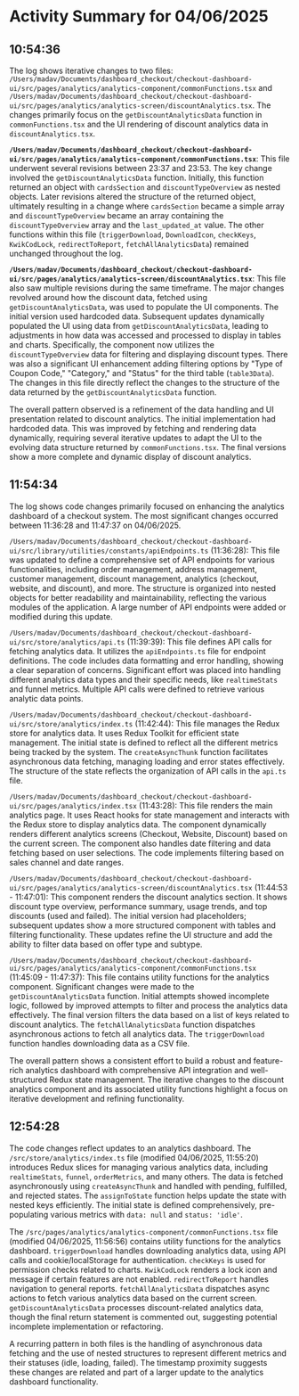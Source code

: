 # Activity Summary for 04/06/2025

## 10:54:36
The log shows iterative changes to two files: `/Users/madav/Documents/dashboard_checkout/checkout-dashboard-ui/src/pages/analytics/analytics-component/commonFunctions.tsx` and `/Users/madav/Documents/dashboard_checkout/checkout-dashboard-ui/src/pages/analytics/analytics-screen/discountAnalytics.tsx`.  The changes primarily focus on the `getDiscountAnalyticsData` function in `commonFunctions.tsx` and the UI rendering of discount analytics data in `discountAnalytics.tsx`.

**`/Users/madav/Documents/dashboard_checkout/checkout-dashboard-ui/src/pages/analytics/analytics-component/commonFunctions.tsx`**: This file underwent several revisions between 23:37 and 23:53.  The key change involved the `getDiscountAnalyticsData` function. Initially, this function returned an object with `cardsSection` and `discountTypeOverview` as nested objects.  Later revisions altered the structure of the returned object, ultimately resulting in a change where `cardsSection` became a simple array and `discountTypeOverview` became an array containing the `discountTypeOverview` array and the `last_updated_at` value.  The other functions within this file (`triggerDownload`, `DownloadIcon`, `checkKeys`, `KwikCodLock`, `redirectToReport`, `fetchAllAnalyticsData`) remained unchanged throughout the log.

**`/Users/madav/Documents/dashboard_checkout/checkout-dashboard-ui/src/pages/analytics/analytics-screen/discountAnalytics.tsx`**: This file also saw multiple revisions during the same timeframe. The major changes revolved around how the discount data, fetched using `getDiscountAnalyticsData`, was used to populate the UI components.  The initial version used hardcoded data.  Subsequent updates dynamically populated the UI using data from `getDiscountAnalyticsData`, leading to adjustments in how data was accessed and processed to display in tables and charts. Specifically, the component now utilizes the `discountTypeOverview` data for filtering and displaying discount types.  There was also a significant UI enhancement adding filtering options by "Type of Coupon Code," "Category," and "Status" for the third table (`table3Data`).  The changes in this file directly reflect the changes to the structure of the data returned by the `getDiscountAnalyticsData` function.


The overall pattern observed is a refinement of the data handling and UI presentation related to discount analytics. The initial implementation had hardcoded data. This was improved by fetching and rendering data dynamically, requiring several iterative updates to adapt the UI to the evolving data structure returned by `commonFunctions.tsx`.  The final versions show a more complete and dynamic display of discount analytics.


## 11:54:34
The log shows code changes primarily focused on enhancing the analytics dashboard of a checkout system.  The most significant changes occurred between 11:36:28 and 11:47:37 on 04/06/2025.

`/Users/madav/Documents/dashboard_checkout/checkout-dashboard-ui/src/library/utilities/constants/apiEndpoints.ts` (11:36:28): This file was updated to define a comprehensive set of API endpoints for various functionalities, including order management, address management, customer management,  discount management, analytics (checkout, website, and discount), and more. The structure is organized into nested objects for better readability and maintainability, reflecting the various modules of the application.  A large number of API endpoints were added or modified during this update.

`/Users/madav/Documents/dashboard_checkout/checkout-dashboard-ui/src/store/analytics/api.ts` (11:39:39): This file defines API calls for fetching analytics data. It utilizes the `apiEndpoints.ts` file for endpoint definitions. The code includes data formatting and error handling, showing a clear separation of concerns.  Significant effort was placed into handling different analytics data types and their specific needs, like `realtimeStats` and funnel metrics. Multiple API calls were defined to retrieve various analytic data points.


`/Users/madav/Documents/dashboard_checkout/checkout-dashboard-ui/src/store/analytics/index.ts` (11:42:44): This file manages the Redux store for analytics data. It uses Redux Toolkit for efficient state management.  The initial state is defined to reflect all the different metrics being tracked by the system.  The `createAsyncThunk` function facilitates asynchronous data fetching, managing loading and error states effectively.  The structure of the state reflects the organization of API calls in the `api.ts` file.


`/Users/madav/Documents/dashboard_checkout/checkout-dashboard-ui/src/pages/analytics/index.tsx` (11:43:28): This file renders the main analytics page. It uses React hooks for state management and interacts with the Redux store to display analytics data. The component dynamically renders different analytics screens (Checkout, Website, Discount) based on the current screen. The component also handles date filtering and data fetching based on user selections. The code implements filtering based on sales channel and date ranges.


`/Users/madav/Documents/dashboard_checkout/checkout-dashboard-ui/src/pages/analytics/analytics-screen/discountAnalytics.tsx` (11:44:53 - 11:47:01): This component renders the discount analytics section. It shows discount type overview, performance summary, usage trends, and top discounts (used and failed). The initial version had placeholders; subsequent updates show a more structured component with tables and filtering functionality.  These updates refine the UI structure and add the ability to filter data based on offer type and subtype.


`/Users/madav/Documents/dashboard_checkout/checkout-dashboard-ui/src/pages/analytics/analytics-component/commonFunctions.tsx` (11:45:09 - 11:47:37): This file contains utility functions for the analytics component.  Significant changes were made to the `getDiscountAnalyticsData` function.  Initial attempts showed incomplete logic, followed by improved attempts to filter and process the analytics data effectively.  The final version filters the data based on a list of keys related to discount analytics. The `fetchAllAnalyticsData` function dispatches asynchronous actions to fetch all analytics data.  The `triggerDownload` function handles downloading data as a CSV file.

The overall pattern shows a consistent effort to build a robust and feature-rich analytics dashboard with comprehensive API integration and well-structured Redux state management. The iterative changes to the discount analytics component and its associated utility functions highlight a focus on iterative development and refining functionality.


## 12:54:28
The code changes reflect updates to an analytics dashboard.  The `/src/store/analytics/index.ts` file (modified 04/06/2025, 11:55:20)  introduces Redux slices for managing various analytics data, including `realtimeStats`, `funnel`, `orderMetrics`, and many others.  The data is fetched asynchronously using `createAsyncThunk` and handled with pending, fulfilled, and rejected states.  The `assignToState` function helps update the state with nested keys efficiently. The initial state is defined comprehensively, pre-populating various metrics with `data: null` and `status: 'idle'`.

The `/src/pages/analytics/analytics-component/commonFunctions.tsx` file (modified 04/06/2025, 11:56:56) contains utility functions for the analytics dashboard.  `triggerDownload` handles downloading analytics data, using API calls and cookie/localStorage for authentication. `checkKeys` is used for permission checks related to charts.  `KwikCodLock` renders a lock icon and message if certain features are not enabled. `redirectToReport` handles navigation to general reports.  `fetchAllAnalyticsData` dispatches async actions to fetch various analytics data based on the current screen.  `getDiscountAnalyticsData` processes discount-related analytics data, though the final return statement is commented out, suggesting potential incomplete implementation or refactoring.

A recurring pattern in both files is the handling of asynchronous data fetching and the use of nested structures to represent different metrics and their statuses (idle, loading, failed).  The timestamp proximity suggests these changes are related and part of a larger update to the analytics dashboard functionality.
